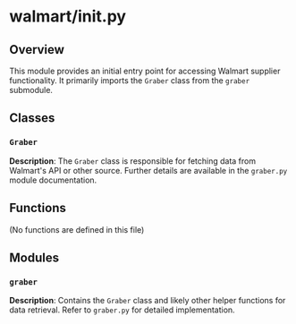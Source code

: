 # walmart/__init__.py

## Overview

This module provides an initial entry point for accessing Walmart supplier functionality.  It primarily imports the `Graber` class from the `graber` submodule.


## Classes

### `Graber`

**Description**:  The `Graber` class is responsible for fetching data from Walmart's API or other source.  Further details are available in the `graber.py` module documentation.


## Functions

(No functions are defined in this file)


## Modules

### `graber`

**Description**: Contains the `Graber` class and likely other helper functions for data retrieval.  Refer to `graber.py` for detailed implementation.